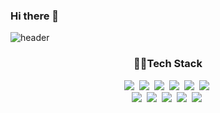 ### Hi there 👋
![header](https://capsule-render.vercel.app/api?type=waving&color=auto&height=300&section=header&text=YujinKim&fontSize=90)

<h3 align="center">👩‍💻Tech Stack</h3>
<p align="center">
<img src="https://img.shields.io/badge/Python-3766AB?style=flat-square&logo=Python&logoColor=white"/></a>&nbsp 
<img src="https://img.shields.io/badge/Java-007396?style=flat-square&logo=Java&logoColor=white"/></a>&nbsp 
<img src="https://img.shields.io/badge/Javascript-F7DF1E?style=flat-square&logo=Javascript&logoColor=white"/></a>&nbsp 
<img src="https://img.shields.io/badge/HTML5-E34F26?style=flat-square&logo=HTML5&logoColor=white"/></a>&nbsp 
<img src="https://img.shields.io/badge/CSS3-1572B6?style=flat-square&logo=CSS3&logoColor=white"/></a>&nbsp 
<img src="https://img.shields.io/badge/php-%23777BB4.svg?style=flat-square&logo=php&logoColor=white"/></a>&nbsp 
<br/>
<img src="https://img.shields.io/badge/Flutter-%2302569B.svg?style=flat-square&logo=Flutter&logoColor=white"/></a>&nbsp 
<img src="https://img.shields.io/badge/dart-%230175C2.svg?style=flat-square&logo=dart&logoColor=white"/></a>&nbsp 
<img src="https://img.shields.io/badge/firebase-%23039BE5.svg?style=flat-square&logo=firebase"/></a>&nbsp 
<img src="https://img.shields.io/badge/Oracle-F80000?style=flat-square&logo=oracle&logoColor=white"/></a>&nbsp 
<img src="https://img.shields.io/badge/figma-%23F24E1E.svg?style=flat-square&logo=figma&logoColor=white"/></a>&nbsp 
</p>

<!--
**Yujin-nKim/Yujin-nKim** is a ✨ _special_ ✨ repository because its `README.md` (this file) appears on your GitHub profile.

Here are some ideas to get you started:

- 🔭 I’m currently working on ...
- 🌱 I’m currently learning ...
- 👯 I’m looking to collaborate on ...
- 🤔 I’m looking for help with ...
- 💬 Ask me about ...
- 📫 How to reach me: ...
- 😄 Pronouns: ...
- ⚡ Fun fact: ...
-->
